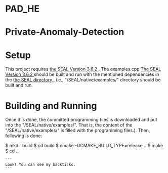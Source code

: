 # PAD_HE

# Private-Anomaly-Detection
# Setup

This project requires <a href="https://github.com/microsoft/SEAL/releases/tag/v3.6.2"> the SEAL Version 3.6.2 </a>.
The examples.cpp 
<a href="https://github.com/microsoft/SEAL/releases/tag/v3.6.2"> The SEAL Version 3.6.2 </a> should be built and run with the mentioned dependencies in the <a href="https://github.com/microsoft/SEAL"> the SEAL directory </a>, i.e., "/SEAL/native/examples/" directory should be built and run. 

# Building and Running

Once it is done, the committed programming files is downloaded and put into the "/SEAL/native/examples/". That is, the content of the "/SEAL/native/examples/" is filled with the programming files.). Then, following is done:

$ mkdir build
$ cd build
$ cmake -DCMAKE_BUILD_TYPE=release ..
$ make
$ cd ..

````
```
Look! You can see my backticks.
```
````


